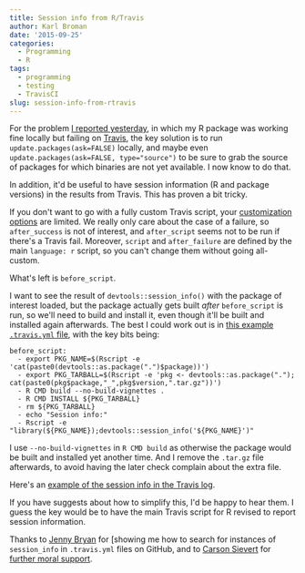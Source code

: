 ```yaml
---
title: Session info from R/Travis
author: Karl Broman
date: '2015-09-25'
categories:
  - Programming
  - R
tags:
  - programming
  - testing
  - TravisCI
slug: session-info-from-rtravis
---
```


For the problem [I reported yesterday](http://kbroman.org/blog/2015/09/24/its-not-you-its-me), in which my R package was working fine locally but failing on [Travis](http://travis-ci.org), the key solution is to run `update.packages(ask=FALSE)` locally, and maybe even `update.packages(ask=FALSE, type="source")` to be sure to grab the source of packages for which binaries are not yet available. I now know to do that.

In addition, it'd be useful to have session information (R and package versions) in the results from Travis. This has proven a bit tricky.

If you don't want to go with a fully custom Travis script, your [customization options](http://docs.travis-ci.com/user/customizing-the-build/) are limited. We really only care about the case of a failure, so `after_success` is not of interest, and `after_script` seems not to be run if there's a Travis fail. Moreover, `script` and `after_failure` are defined by the main `language: r` script, so you can't change them without going all-custom.

What's left is `before_script`.

I want to see the result of `devtools::session_info()` with the package of interest loaded, but the package actually gets built _after_ `before_script` is run, so we'll need to build and install it, even though it'll be built and installed again afterwards. The best I could work out is in [this example `.travis.yml` file](https://github.com/kbroman/testsysfile/blob/master/.travis.yml#L12-L19), with the key bits being:

````
before_script:
  - export PKG_NAME=$(Rscript -e 'cat(paste0(devtools::as.package(".")$package))')
  - export PKG_TARBALL=$(Rscript -e 'pkg <- devtools::as.package("."); cat(paste0(pkg$package,"_",pkg$version,".tar.gz"))')
  - R CMD build --no-build-vignettes .
  - R CMD INSTALL ${PKG_TARBALL}
  - rm ${PKG_TARBALL}
  - echo "Session info:"
  - Rscript -e "library(${PKG_NAME});devtools::session_info('${PKG_NAME}')"
````

I use `--no-build-vignettes` in `R CMD build` as otherwise the package would be built and installed yet another time. And I remove the `.tar.gz` file afterwards, to avoid having the later check complain about the extra file.

Here's an [example of the session info in the Travis log](https://travis-ci.org/kbroman/testsysfile#L850-L864).

If you have suggests about how to simplify this, I'd be happy to hear them. I guess the key would be to have the main Travis script for R revised to report session information.

Thanks to [Jenny Bryan](https://twitter.com/jennybryan) for [showing me how to search for instances of `session_info` in `.travis.yml` files on GitHub, and to [Carson Sievert](https://twitter.com/cpsievert) for [further moral support](https://twitter.com/cpsievert/status/647189393162178560).
